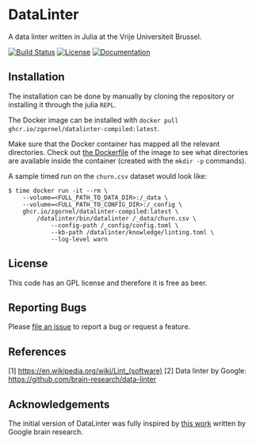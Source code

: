 # DataLinter

A data linter written in Julia at the Vrije Universiteit Brussel.

[![Build Status](https://github.com/zgornel/DataLinter/actions/workflows/ci.yml/badge.svg?branch=master)](https://github.com/zgornel/DataLinter/actions/workflows/ci.yml?query=branch%3Amaster)
[![License](http://img.shields.io/badge/license-GPL-brightgreen.svg?style=flat)](LICENSE.md)
[![Documentation](https://img.shields.io/badge/docs-dev-blue.svg)](https://zgornel.github.io/DataLinter/dev)


## Installation

The installation can be done by manually by cloning the repository or installing it through the julia `REPL`.

The Docker image can be installed with `docker pull ghcr.io/zgornel/datalinter-compiled:latest`.

Make sure that the Docker container has mapped all the relevant directories. Check out [the Dockerfile](https://github.com/zgornel/DataLinter/blob/master/docker/Dockerfile.datalinter-compiled.alpine) of the image to see what directories are available inside the container (created with the `mkdir -p` commands).

A sample timed run on the `churn.csv` dataset would look like:
```
$ time docker run -it --rm \
    --volume=<FULL_PATH_TO_DATA_DIR>:/_data \
    --volume=<FULL_PATH_TO_CONFIG_DIR>:/_config \
    ghcr.io/zgornel/datalinter-compiled:latest \
        /datalinter/bin/datalinter /_data/churn.csv \
            --config-path /_config/config.toml \
            --kb-path /datalinter/knowledge/linting.toml \
            --log-level warn
```

## License

This code has an GPL license and therefore it is free as beer.


## Reporting Bugs

Please [file an issue](https://github.com/zgornel/DataLinter/issues/new) to report a bug or request a feature.


## References

[1] https://en.wikipedia.org/wiki/Lint_(software)
[2] Data linter by Google: https://github.com/brain-research/data-linter

## Acknowledgements
The initial version of DataLinter was fully inspired by [this work](https://github.com/brain-research/data-linter) written by Google brain research.
